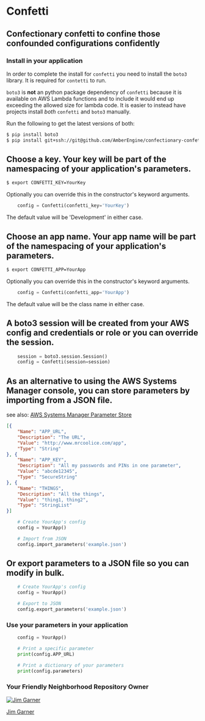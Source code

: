 Confetti
=========
Confectionary confetti to confine those confounded configurations confidently
---------

### Install in your application
In order to complete the install for `confetti` you need to install the
`boto3` library. It is required for `contetti` to run.

`boto3` is **not** an python package dependency of `confetti` because it is 
available on AWS Lambda functions and to include it would end up exceeding
the allowed size for lambda code. It is easier to instead have projects install
_both_ `confetti` and `boto3` manually.

Run the following to get the latest versions of both:
```bash
$ pip install boto3
$ pip install git+ssh://git@github.com/AmberEngine/confectionary-confetti.git#egg=confectionary-confetti
```

## Choose a key. Your key will be part of the namespacing of your application's parameters.
```bash
$ export CONFETTI_KEY=YourKey
```
Optionally you can override this in the constructor's keyword arguments.
```python
    config = Confetti(confetti_key='YourKey')
```
The default value will be 'Development' in either case.

## Choose an app name. Your app name will be part of the namespacing of your application's parameters.
```bash
$ export CONFETTI_APP=YourApp
```
Optionally you can override this in the constructor's keyword arguments.
```python
    config = Confetti(confetti_app='YourApp')
```
The default value will be the class name in either case.

## A boto3 session will be created from your AWS config and credentials or role or you can override the session.
```python
    session = boto3.session.Session()
    config = Confetti(session=session)
```

## As an alternative to using the AWS Systems Manager console, you can store parameters by importing from a JSON file.
see also: [AWS Systems Manager Parameter Store](https://console.aws.amazon.com/systems-manager/parameters)
```json
[{
    "Name": "APP_URL",
    "Description": "The URL",
    "Value": "http://www.mrcoolice.com/app",
    "Type": "String"
}, {
    "Name": "APP_KEY",
    "Description": "All my passwords and PINs in one parameter",
    "Value": "abcde12345",
    "Type": "SecureString"
}, {
    "Name": "THINGS",
    "Description": "All the things",
    "Value": "thing1, thing2",
    "Type": "StringList"
}]
```

```python
    # Create YourApp's config
    config = YourApp()

    # Import from JSON
    config.import_parameters('example.json')
```

## Or export parameters to a JSON file so you can modify in bulk.
```python
    # Create YourApp's config
    config = YourApp()

    # Export to JSON
    config.export_parameters('example.json')
```

### Use your parameters in your application
```python
    config = YourApp()

    # Print a specific parameter
    print(config.APP_URL)

    # Print a dictionary of your parameters
    print(config.parameters)
```

### Your Friendly Neighborhood Repository Owner

[![Jim Garner](https://avatars2.githubusercontent.com/u/9437566?v=3&s=100)](https://github.com/jg75)

[Jim Garner](https:/github.com/jg75)
